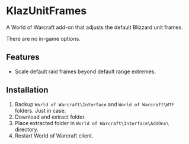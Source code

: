 # KlazUnitFrames

A World of Warcraft add-on that adjusts the default Blizzard unit frames.

There are no in-game options.

## Features

- Scale default raid frames beyond default range extremes.

## Installation

1. Backup `World of Warcraft\Interface` and `World of Warcraft\WTF` folders. Just in case.
2. Download and extract folder.
3. Place extracted folder in `World of Warcraft\Interface\AddOns\` directory.
4. Restart World of Warcraft client.
